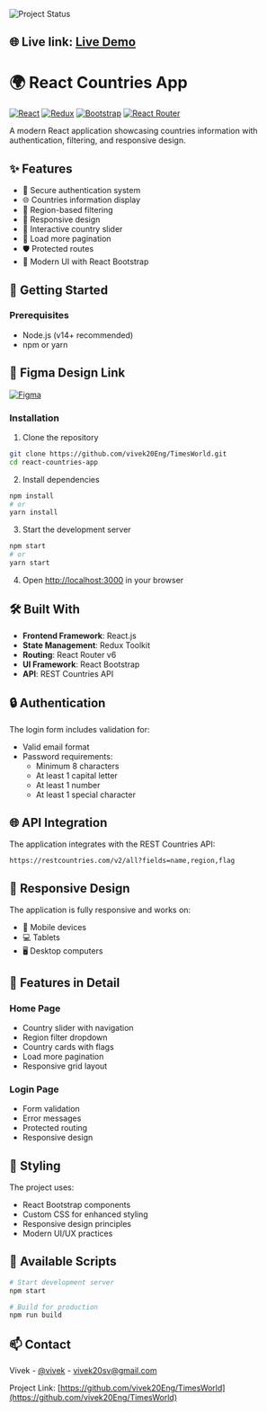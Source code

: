 ![Project Status](https://img.shields.io/badge/Status-In%20Progress-yellow)
## 🌐 Live link: [Live Demo](https://times-world-eta.vercel.app/)

# 🌍 React Countries App

[![React](https://img.shields.io/badge/React-20232A?style=for-the-badge&logo=react&logoColor=61DAFB)](https://reactjs.org/)
[![Redux](https://img.shields.io/badge/Redux-593D88?style=for-the-badge&logo=redux&logoColor=white)](https://redux.js.org/)
[![Bootstrap](https://img.shields.io/badge/Bootstrap-563D7C?style=for-the-badge&logo=bootstrap&logoColor=white)](https://getbootstrap.com/)
[![React Router](https://img.shields.io/badge/React_Router-CA4245?style=for-the-badge&logo=react-router&logoColor=white)](https://reactrouter.com/)

A modern React application showcasing countries information with authentication, filtering, and responsive design.

## ✨ Features

- 🔐 Secure authentication system
- 🌐 Countries information display
- 🎯 Region-based filtering
- 📱 Responsive design
- 🎠 Interactive country slider
- 📄 Load more pagination
- 🛡️ Protected routes
- 🎨 Modern UI with React Bootstrap

## 🚀 Getting Started

### Prerequisites

- Node.js (v14+ recommended)
- npm or yarn

## 🎨 Figma Design Link
[![Figma](https://img.shields.io/badge/Figma-Design-blue?style=flat&logo=figma&logoColor=white)](https://www.figma.com/design/tlDhpxrsaByrWlURwcSSLZ/Machine-Test?node-id=1-221&t=S9zaTwmlc3TFbcrf-0)


### Installation

1. Clone the repository
```bash
git clone https://github.com/vivek20Eng/TimesWorld.git
cd react-countries-app
```

2. Install dependencies
```bash
npm install
# or
yarn install
```

3. Start the development server
```bash
npm start
# or
yarn start
```

4. Open [http://localhost:3000](http://localhost:3000) in your browser

## 🛠️ Built With

- **Frontend Framework**: React.js
- **State Management**: Redux Toolkit
- **Routing**: React Router v6
- **UI Framework**: React Bootstrap
- **API**: REST Countries API


## 🔒 Authentication

The login form includes validation for:
- Valid email format
- Password requirements:
  - Minimum 8 characters
  - At least 1 capital letter
  - At least 1 number
  - At least 1 special character

## 🌐 API Integration

The application integrates with the REST Countries API:
```
https://restcountries.com/v2/all?fields=name,region,flag
```

## 📱 Responsive Design

The application is fully responsive and works on:
- 📱 Mobile devices
- 💻 Tablets
- 🖥️ Desktop computers

## 🎯 Features in Detail

### Home Page
- Country slider with navigation
- Region filter dropdown
- Country cards with flags
- Load more pagination
- Responsive grid layout

### Login Page
- Form validation
- Error messages
- Protected routing
- Responsive design

## 🎨 Styling

The project uses:
- React Bootstrap components
- Custom CSS for enhanced styling
- Responsive design principles
- Modern UI/UX practices

## 🔧 Available Scripts

```bash
# Start development server
npm start

# Build for production
npm run build
```


## 📫 Contact

Vivek - [@vivek](https://www.linkedin.com/in/vivek-s-abb88a1ab/) - vivek20sv@gmail.com

Project Link: [https://github.com/vivek20Eng/TimesWorld](https://github.com/vivek20Eng/TimesWorld)

